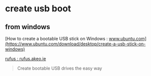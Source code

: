 # create usb boot

## from windows

[How to create a bootable USB stick on Windows : www.ubuntu.com](https://www.ubuntu.com/download/desktop/create-a-usb-stick-on-windows)

[rufus : rufus.akeo.ie](http://rufus.akeo.ie/?locale=en_US/)

> Create bootable USB drives the easy way
